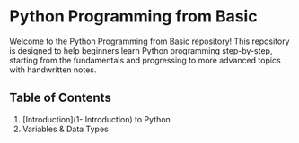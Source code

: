 # Python Programming from Basic

Welcome to the Python Programming from Basic repository! This repository is designed to help beginners learn Python programming step-by-step, starting from the fundamentals and progressing to more advanced topics with handwritten notes.

## Table of Contents

1. [Introduction](1- Introduction) to Python 
2. Variables & Data Types

